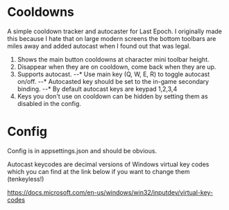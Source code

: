 # Cooldowns
A simple cooldown tracker and autocaster for Last Epoch. I originally made this because I hate that on large modern screens the bottom toolbars are miles away and added autocast when I found out that was legal.  

1. Shows the main button cooldowns at character mini toolbar height.
2. Disappear when they are on cooldown, come back when they are up.
3. Supports autocast. 
--* Use main key (Q, W, E, R) to toggle autocast on/off.
--* Autocasted key should be set to the in-game secondary binding.
--* By default autocast keys are keypad 1,2,3,4
4. Keys you don't use on cooldown can be hidden by setting them as disabled in the config.

# Config

Config is in appsettings.json and should be obvious.

Autocast keycodes are decimal versions of Windows virtual key codes which you can find at the link below if you want to change them (tenkeyless!) 

https://docs.microsoft.com/en-us/windows/win32/inputdev/virtual-key-codes

